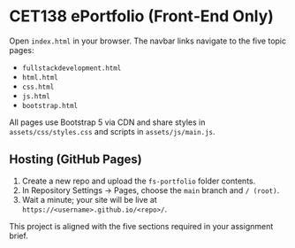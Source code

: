 
# CET138 ePortfolio (Front‑End Only)

Open `index.html` in your browser. The navbar links navigate to the five topic pages:
- `fullstackdevelopment.html`
- `html.html`
- `css.html`
- `js.html`
- `bootstrap.html`

All pages use Bootstrap 5 via CDN and share styles in `assets/css/styles.css` and scripts in `assets/js/main.js`.

## Hosting (GitHub Pages)
1. Create a new repo and upload the `fs-portfolio` folder contents.
2. In Repository Settings → Pages, choose the `main` branch and `/ (root)`.
3. Wait a minute; your site will be live at `https://<username>.github.io/<repo>/`.

This project is aligned with the five sections required in your assignment brief.
